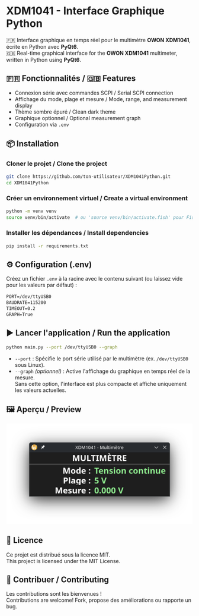 # XDM1041 - Interface Graphique Python

🇫🇷 Interface graphique en temps réel pour le multimètre **OWON XDM1041**, écrite en Python avec **PyQt6**.  
🇬🇧 Real-time graphical interface for the **OWON XDM1041** multimeter, written in Python using **PyQt6**.

## 🇫🇷 Fonctionnalités / 🇬🇧 Features

- Connexion série avec commandes SCPI / Serial SCPI connection  
- Affichage du mode, plage et mesure / Mode, range, and measurement display  
- Thème sombre épuré / Clean dark theme  
- Graphique optionnel / Optional measurement graph  
- Configuration via `.env`

## 📦 Installation

### Cloner le projet / Clone the project

```bash
git clone https://github.com/ton-utilisateur/XDM1041Python.git
cd XDM1041Python
```

### Créer un environnement virtuel / Create a virtual environment

```bash
python -m venv venv
source venv/bin/activate  # ou 'source venv/bin/activate.fish' pour Fish
```

### Installer les dépendances / Install dependencies

```bash
pip install -r requirements.txt
```

## ⚙️ Configuration (.env)

Créez un fichier `.env` à la racine avec le contenu suivant (ou laissez vide pour les valeurs par défaut) :

```env
PORT=/dev/ttyUSB0
BAUDRATE=115200
TIMEOUT=0.2
GRAPH=True
```

## ▶️ Lancer l'application / Run the application

```bash
python main.py --port /dev/ttyUSB0 --graph
```

- `--port` : Spécifie le port série utilisé par le multimètre (ex. `/dev/ttyUSB0` sous Linux).  
- `--graph` *(optionnel)* : Active l'affichage du graphique en temps réel de la mesure.  
  Sans cette option, l'interface est plus compacte et affiche uniquement les valeurs actuelles.

## 🖼️ Aperçu / Preview

![Capture](images/capture1.png)

## 📄 Licence

Ce projet est distribué sous la licence MIT.  
This project is licensed under the MIT License.

## 🤝 Contribuer / Contributing

Les contributions sont les bienvenues !  
Contributions are welcome! Fork, propose des améliorations ou rapporte un bug.